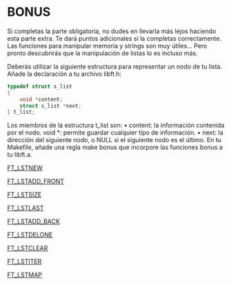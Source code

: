 # BONUS

Si completas la parte obligatoria, no dudes en llevarla más lejos haciendo esta parte extra. Te dará puntos adicionales si la completas correctamente.
Las funciones para manipular memoria y strings son muy útiles... Pero pronto descubrirás que la manipulación de listas lo es incluso más.

Deberás utilizar la siguiente estructura para representar un nodo de tu lista. Añade la declaración a tu archivo libft.h:

```c
typedef struct s_list
{
	void *content;
	struct s_list *next;
} t_list;
```

Los miembros de la estructura t_list son:
    • content: la información contenida por el nodo.
void *: permite guardar cualquier tipo de información.
    • next: la dirección del siguiente nodo, o NULL si el siguiente nodo es el último.
En tu Makefile, añade una regla make bonus que incorpore las funciones bonus a tu libft.a.

[FT_LSTNEW](../Documentation/BONUS/FT_LSTNEW.md)

[FT_LSTADD_FRONT](../Documentation/BONUS/FT_LSTADD_FRONT.md)

[FT_LSTSIZE](../Documentation/BONUS/FT_LSTSIZE.md)

[FT_LSTLAST](../Documentation/BONUS/FT_LSTLAST.md)

[FT_LSTADD_BACK](../Documentation/BONUS/FT_LSTADD_BACK.md)

[FT_LSTDELONE](../Documentation/BONUS/FT_LSTDELONE.md)

[FT_LSTCLEAR](../Documentation/BONUS/FT_LSTCLEAR.md)

[FT_LSTITER](../Documentation/BONUS/FT_LSTITER.md)

[FT_LSTMAP](../Documentation/BONUS/FT_LSTMAP.md)
